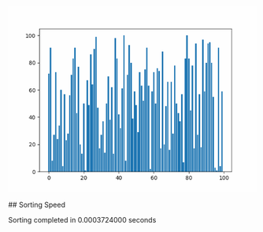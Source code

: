 <p align="center">
  <img src="sorting_animation.gif" alt="Sorting Animation" width="600"/>
</p>
## Sorting Speed

Sorting completed in 0.0003724000 seconds
